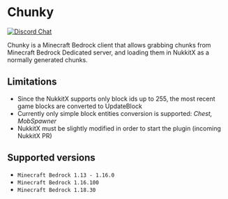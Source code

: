 # Chunky
[![Discord Chat](https://img.shields.io/discord/767330242078834712.svg)](https://discord.gg/QcRRzXX)

Chunky is a Minecraft Bedrock client that allows grabbing chunks from Minecraft Bedrock Dedicated server,
and loading them in NukkitX as a normally generated chunks.

## Limitations

- Since the NukkitX supports only block ids up to 255, the most recent game blocks are converted to UpdateBlock
- Currently only simple block entities conversion is supported: *Chest, MobSpawner*
- NukkitX must be slightly modified in order to start the plugin (incoming NukkitX PR)

## Supported versions
- `Minecraft Bedrock 1.13 - 1.16.0`
- `Minecraft Bedrock 1.16.100`
- `Minecraft Bedrock 1.18.30`